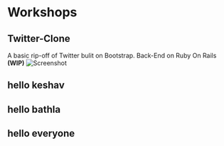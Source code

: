 # Workshops

## Twitter-Clone
A basic rip-off of Twitter bulit on Bootstrap. Back-End on Ruby On Rails **(WIP)**
![Screenshot](https://github.com/V1shvesh/workshops/blob/master/Twitter-Clone/SS.png)
## hello keshav
## hello bathla
## hello everyone



